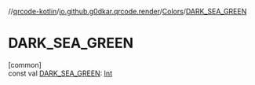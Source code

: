 //[qrcode-kotlin](../../../index.md)/[io.github.g0dkar.qrcode.render](../index.md)/[Colors](index.md)/[DARK_SEA_GREEN](-d-a-r-k_-s-e-a_-g-r-e-e-n.md)

# DARK_SEA_GREEN

[common]\
const val [DARK_SEA_GREEN](-d-a-r-k_-s-e-a_-g-r-e-e-n.md): [Int](https://kotlinlang.org/api/latest/jvm/stdlib/kotlin/-int/index.html)
